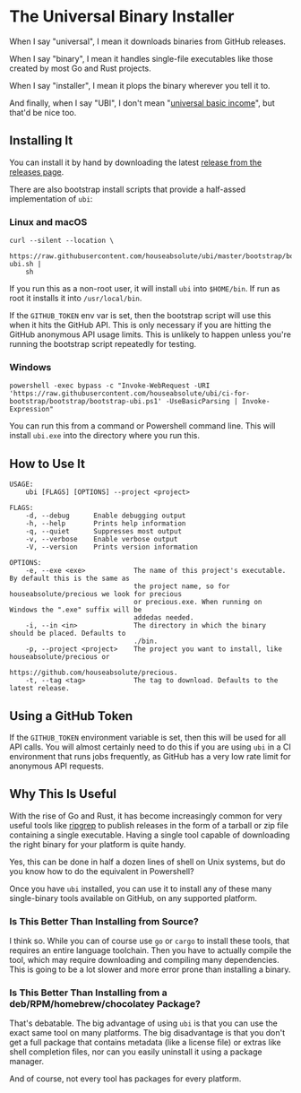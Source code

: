 # The Universal Binary Installer

When I say "universal", I mean it downloads binaries from GitHub releases.

When I say "binary", I mean it handles single-file executables like those
created by most Go and Rust projects.

When I say "installer", I mean it plops the binary wherever you tell it to.

And finally, when I say "UBI", I don't mean "[universal basic
income](https://en.wikipedia.org/wiki/Universal_basic_income)", but that'd be
nice too.

## Installing It

You can install it by hand by downloading the latest [release from the
releases page](https://github.com/houseabsolute/ubi/releases).

There are also bootstrap install scripts that provide a half-assed
implementation of `ubi`:

### Linux and macOS

```
curl --silent --location \
    https://raw.githubusercontent.com/houseabsolute/ubi/master/bootstrap/bootstrap-ubi.sh |
    sh
```

If you run this as a non-root user, it will install `ubi` into `$HOME/bin`. If
run as root it installs it into `/usr/local/bin`.

If the `GITHUB_TOKEN` env var is set, then the bootstrap script will use this
when it hits the GitHub API. This is only necessary if you are hitting the
GitHub anonymous API usage limits. This is unlikely to happen unless you're
running the bootstrap script repeatedly for testing.

### Windows

```
powershell -exec bypass -c "Invoke-WebRequest -URI 'https://raw.githubusercontent.com/houseabsolute/ubi/ci-for-bootstrap/bootstrap/bootstrap-ubi.ps1' -UseBasicParsing | Invoke-Expression"
```

You can run this from a command or Powershell command line. This will install
`ubi.exe` into the directory where you run this.

## How to Use It

```
USAGE:
    ubi [FLAGS] [OPTIONS] --project <project>

FLAGS:
    -d, --debug      Enable debugging output
    -h, --help       Prints help information
    -q, --quiet      Suppresses most output
    -v, --verbose    Enable verbose output
    -V, --version    Prints version information

OPTIONS:
    -e, --exe <exe>            The name of this project's executable. By default this is the same as
                               the project name, so for houseabsolute/precious we look for precious
                               or precious.exe. When running on Windows the ".exe" suffix will be
                               addedas needed.
    -i, --in <in>              The directory in which the binary should be placed. Defaults to
                               ./bin.
    -p, --project <project>    The project you want to install, like houseabsolute/precious or
                               https://github.com/houseabsolute/precious.
    -t, --tag <tag>            The tag to download. Defaults to the latest release.
```

## Using a GitHub Token

If the `GITHUB_TOKEN` environment variable is set, then this will be used for
all API calls. You will almost certainly need to do this if you are using
`ubi` in a CI environment that runs jobs frequently, as GitHub has a very low
rate limit for anonymous API requests.

## Why This Is Useful

With the rise of Go and Rust, it has become increasingly common for very
useful tools like [ripgrep](https://github.com/BurntSushi/ripgrep) to publish
releases in the form of a tarball or zip file containing a single
executable. Having a single tool capable of downloading the right binary for
your platform is quite handy.

Yes, this can be done in half a dozen lines of shell on Unix systems, but do
you know how to do the equivalent in Powershell?

Once you have `ubi` installed, you can use it to install any of these many
single-binary tools available on GitHub, on any supported platform.

### Is This Better Than Installing from Source?

I think so. While you can of course use `go` or `cargo` to install these
tools, that requires an entire language toolchain. Then you have to actually
compile the tool, which may require downloading and compiling many
dependencies. This is going to be a lot slower and more error prone than
installing a binary.

### Is This Better Than Installing from a deb/RPM/homebrew/chocolatey Package?

That's debatable. The big advantage of using `ubi` is that you can use the
exact same tool on many platforms. The big disadvantage is that you don't get
a full package that contains metadata (like a license file) or extras like
shell completion files, nor can you easily uninstall it using a package
manager.

And of course, not every tool has packages for every platform.
